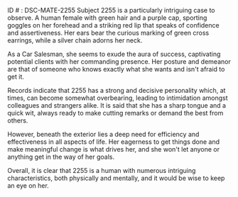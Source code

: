 ID # : DSC-MATE-2255
Subject 2255 is a particularly intriguing case to observe. A human female with green hair and a purple cap, sporting goggles on her forehead and a striking red lip that speaks of confidence and assertiveness. Her ears bear the curious marking of green cross earrings, while a silver chain adorns her neck. 

As a Car Salesman, she seems to exude the aura of success, captivating potential clients with her commanding presence. Her posture and demeanor are that of someone who knows exactly what she wants and isn't afraid to get it. 

Records indicate that 2255 has a strong and decisive personality which, at times, can become somewhat overbearing, leading to intimidation amongst colleagues and strangers alike. It is said that she has a sharp tongue and a quick wit, always ready to make cutting remarks or demand the best from others. 

However, beneath the exterior lies a deep need for efficiency and effectiveness in all aspects of life. Her eagerness to get things done and make meaningful change is what drives her, and she won't let anyone or anything get in the way of her goals. 

Overall, it is clear that 2255 is a human with numerous intriguing characteristics, both physically and mentally, and it would be wise to keep an eye on her.